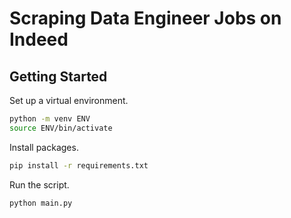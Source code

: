 # Scraping Data Engineer Jobs on Indeed

## Getting Started

Set up a virtual environment.

```sh
python -m venv ENV
source ENV/bin/activate
```

Install packages.

```sh
pip install -r requirements.txt
```

Run the script.

```sh
python main.py
```
